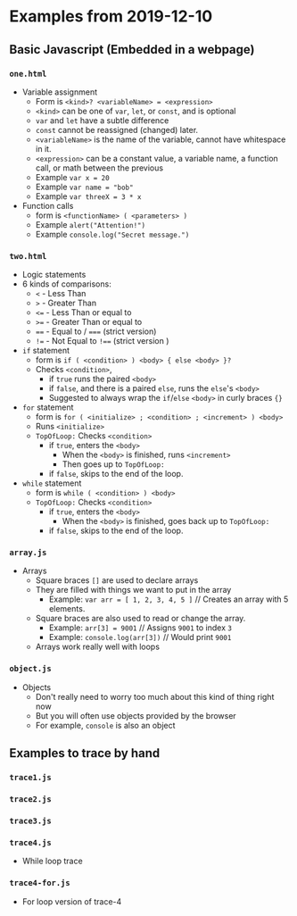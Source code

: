 # Examples from 2019-12-10
## Basic Javascript (Embedded in a webpage)
### `one.html`
- Variable assignment
	- Form is `<kind>? <variableName> = <expression>`
	- `<kind>` can be one of `var`, `let`, or `const`, and is optional
	- `var` and `let` have a subtle difference
	- `const` cannot be reassigned (changed) later.
	- `<variableName>` is the name of the variable, cannot have whitespace in it.
	- `<expression>` can be a constant value, a variable name, a function call, or math between the previous
	- Example `var x = 20`
	- Example `var name = "bob"`
	- Example `var threeX = 3 * x`
- Function calls
	- form is `<functionName> ( <parameters> )`
	- Example `alert("Attention!")`
	- Example `console.log("Secret message.")`
	
### `two.html`
- Logic statements
- 6 kinds of comparisons:
	- `<` - Less Than
	- `>` - Greater Than
	- `<=` - Less Than or equal to
	- `>=` - Greater Than or equal to
	- `==` - Equal to /  `===` (strict version)
	- `!=` - Not Equal to `!==` (strict version )
- `if` statement
	- form is `if ( <condition> ) <body> { else <body> }?`
	- Checks `<condition>`, 
		- if `true` runs the paired `<body>`
		- if `false`, and there is a paired `else`, runs the `else`'s `<body>`
		- Suggested to always wrap the `if`/`else` `<body>` in curly braces `{}`
- `for` statement
	- form is `for ( <initialize> ; <condition> ; <increment> ) <body>`
	- Runs `<initialize>`
	- `TopOfLoop:` Checks `<condition>`
		- if `true`, enters the `<body>`
			- When the `<body>` is finished, runs `<increment>`
			- Then goes up to `TopOfLoop:`
		- if `false`, skips to the end of the loop.
- `while` statement
	- form is `while ( <condition> ) <body>`
	- `TopOfLoop:` Checks `<condition>`
		- if `true`, enters the `<body>`
			- When the `<body>` is finished, goes back up to `TopOfLoop:`
		- if `false`, skips to the end of the loop.
### `array.js`
- Arrays
	- Square braces `[]` are used to declare arrays
	- They are filled with things we want to put in the array
		- Example: `var arr = [ 1, 2, 3, 4, 5 ]` // Creates an array with 5 elements.
	- Square braces are also used to read or change the array.
		- Example: `arr[3] = 9001`  // Assigns `9001` to index `3`
		- Example: `console.log(arr[3])` // Would print `9001` 
	- Arrays work really well with loops
### `object.js`
- Objects
	- Don't really need to worry too much about this kind of thing right now
	- But you will often use objects provided by the browser
	- For example, `console` is also an object

## Examples to trace by hand
### `trace1.js`
### `trace2.js`
### `trace3.js`
### `trace4.js`
- While loop trace
### `trace4-for.js`
- For loop version of trace-4 